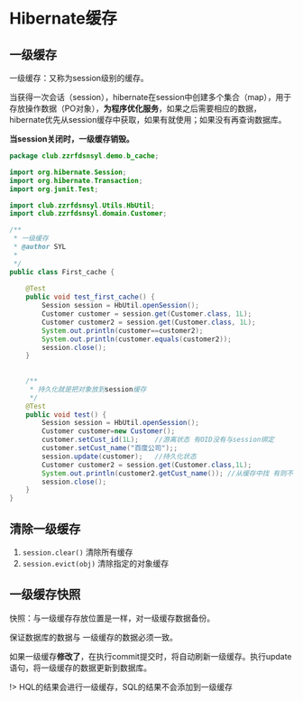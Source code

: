 # Hibernate缓存

## 一级缓存

一级缓存：又称为session级别的缓存。

当获得一次会话（session），hibernate在session中创建多个集合（map），用于存放操作数据（PO对象），**为程序优化服务**，如果之后需要相应的数据，hibernate优先从session缓存中获取，如果有就使用；如果没有再查询数据库。

**当session关闭时，一级缓存销毁。**



```java
package club.zzrfdsnsyl.demo.b_cache;

import org.hibernate.Session;
import org.hibernate.Transaction;
import org.junit.Test;

import club.zzrfdsnsyl.Utils.HbUtil;
import club.zzrfdsnsyl.domain.Customer;

/**
 * 一级缓存
 * @author SYL
 *
 */
public class First_cache {
	
	@Test
	public void test_first_cache() {
		Session session = HbUtil.openSession();
		Customer customer = session.get(Customer.class, 1L);
		Customer customer2 = session.get(Customer.class, 1L);
		System.out.println(customer==customer2);
		System.out.println(customer.equals(customer2));
		session.close();
	}
	
	
	/**
	 * 持久化就是把对象放到session缓存
	 */
	@Test
	public void test() {
		Session session = HbUtil.openSession();
		Customer customer=new Customer();
		customer.setCust_id(1L);	//游离状态 有OID没有与session绑定 
		customer.setCust_name("百度公司");;
		session.update(customer);	//持久化状态
		Customer customer2 = session.get(Customer.class,1L);
		System.out.println(customer2.getCust_name()); //从缓存中找 有则不会去数据库
		session.close();
	}
}

```

## 清除一级缓存

1. `session.clear()` 清除所有缓存
2. `session.evict(obj)` 清除指定的对象缓存



## 一级缓存快照

快照：与一级缓存存放位置是一样，对一级缓存数据备份。

保证数据库的数据与 一级缓存的数据必须一致。

如果一级缓存**修改了**，在执行commit提交时，将自动刷新一级缓存。执行update语句，将一级缓存的数据更新到数据库。



!> HQL的结果会进行一级缓存，SQL的结果不会添加到一级缓存

